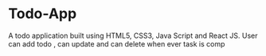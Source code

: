 # Todo-App
A todo application built using HTML5, CSS3, Java Script and React JS. User can add todo , can update and can delete when ever task is comp
